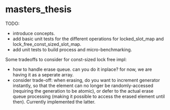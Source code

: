 # masters_thesis

TODO:
- introduce concepts.
- add basic unit tests for the different operations for locked_slot_map and lock_free_const_sized_slot_map.
- add unit tests to build process and micro-benchmarking.

Some tradeoffs to consider for const-sized lock free impl:
- how to handle erase queue. can you do it inplace? for now, we are having it as a seperate array.
- consider trade-off: when erasing, do you want to increment generator instantly, so that the element can no longer be randomly-accessed (requiring the generation to be atomic), or defer to the actual erase queue processing (making it possible to access the erased element until then). Currently implemented the latter.